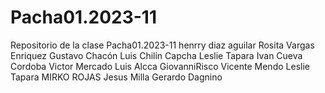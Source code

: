 # Pacha01.2023-11
Repositorio de la clase Pacha01.2023-11
henrry diaz aguilar
Rosita
Vargas Enriquez
Gustavo Chacón
Luis Chilin Capcha
Leslie Tapara
Ivan Cueva Cordoba
Victor Mercado
Luis Alcca
GiovanniRisco
Vicente Mendo
Leslie Tapara
MIRKO ROJAS
Jesus Milla 
Gerardo Dagnino